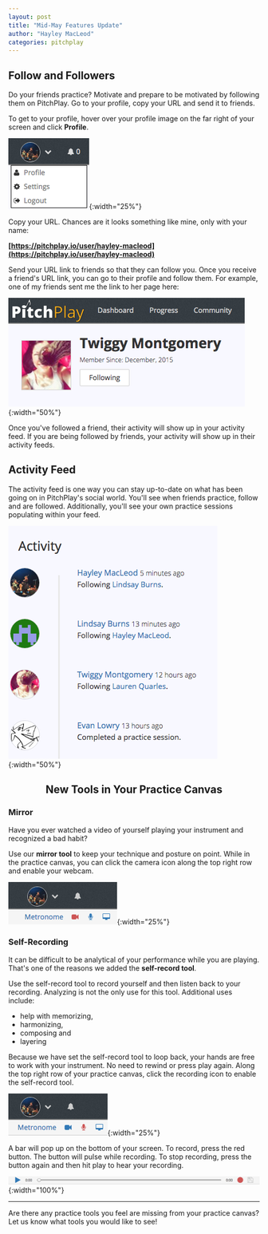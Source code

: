 ```yaml
---
layout: post
title: "Mid-May Features Update"
author: "Hayley MacLeod"
categories: pitchplay
---
```


## Follow and Followers

Do your friends practice? Motivate and prepare to be motivated by following them on PitchPlay. Go to your profile, copy your URL and send it to friends.

To get to your profile, hover over your profile image on the far right of your screen and click __Profile__.

![](/assets/img/2016-05-13/gotoprofile.png){:width="25%"}

Copy your URL. Chances are it looks something like mine, only with your name:

__[https://pitchplay.io/user/hayley-macleod](https://pitchplay.io/user/hayley-macleod)__

Send your URL link to friends so that they can follow you. Once you receive a friend's URL link, you can go to their profile and follow them. For example, one of my friends sent me the link to her page here:

![](/assets/img/2016-05-13/twiggy.png){:width="50%"}

Once you've followed a friend, their activity will show up in your activity feed. If you are being followed by friends, your activity will show up in their activity feeds.

## Activity Feed

The activity feed is one way you can stay up-to-date on what has been going on in PitchPlay's social world. You'll see when friends practice, follow and are followed. Additionally, you'll see your own practice sessions populating within your feed.

![](/assets/img/2016-05-13/activityfeed.png){:width="50%"}

## <center> New Tools in Your Practice Canvas

### Mirror

Have you ever watched a video of yourself playing your instrument and recognized a bad habit?

Use our __mirror tool__ to keep your technique and posture on point. While in the practice canvas, you can click the camera icon along the top right row and enable your webcam.

![](/assets/img/2016-05-13/mirror.png){:width="25%"}


### Self-Recording

It can be difficult to be analytical of your performance while you are playing. That's one of the reasons we added the __self-record tool__.

Use the self-record tool to record yourself and then listen back to your recording. Analyzing is not the only use for this tool. Additional uses include:

* help with memorizing,
* harmonizing,
* composing and
* layering

Because we have set the self-record tool to loop back, your hands are free to work with your instrument. No need to rewind or press play again. Along the top right row of your practice canvas, click the recording icon to enable the self-record tool.

![](/assets/img/2016-05-13/record.png){:width="25%"}

A bar will pop up on the bottom of your screen. To record, press the red button. The button will pulse while recording. To stop recording, press the button again and then hit play to hear your recording.

![](/assets/img/2016-05-13/recordbar.png){:width="100%"}

---
Are there any practice tools you feel are missing from your practice canvas? Let us know what tools you would like to see!

